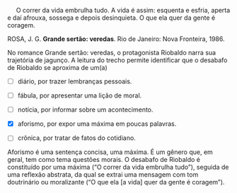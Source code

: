 

     O correr da vida embrulha tudo. A vida é assim: esquenta e esfria, aperta e daí afrouxa, sossega e depois desinquieta. O que ela quer da gente é coragem.

ROSA, J. G. **Grande sertão: veredas**. Rio de Janeiro: Nova Fronteira, 1986.

No romance Grande sertão: veredas, o protagonista Riobaldo narra sua trajetória de jagunço. A leitura do trecho permite identificar que o desabafo de Riobaldo se aproxima de um(a)



- [ ] diário, por trazer lembranças pessoais.
- [ ] fábula, por apresentar uma lição de moral.
- [ ] notícia, por informar sobre um acontecimento.
- [x] aforismo, por expor uma máxima em poucas palavras.
- [ ] crônica, por tratar de fatos do cotidiano.


Aforismo é uma sentença concisa, uma máxima. É um gênero que, em geral, tem como tema questões morais. O desabafo de Riobaldo é constituído por uma máxima (“O correr da vida embrulha tudo”), seguida de uma reflexão abstrata, da qual se extrai uma mensagem com tom doutrinário ou moralizante (“O que ela \[a vida] quer da gente é coragem”).

        